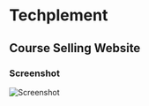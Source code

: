 # Techplement

## Course Selling Website

### Screenshot
![Screenshot](./output/course-selling-website.png)